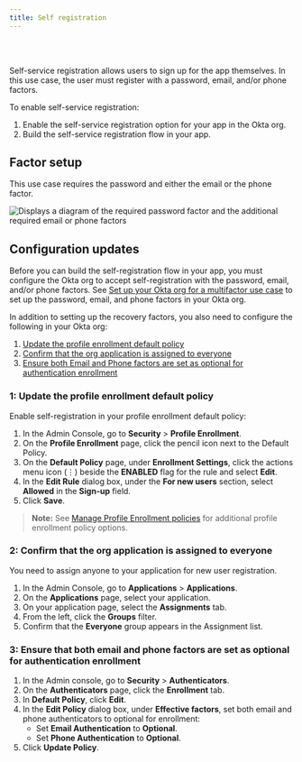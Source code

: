 ```yaml
---
title: Self registration
---
```


<div class="oie-embedded-sdk">

<ApiLifecycle access="ie" /><br>
<ApiLifecycle access="Limited GA" /><br>

<StackSelector class="cleaner-selector"/>

Self-service registration allows users to sign up for the app themselves. In this use case, the user must register with a password, email, and/or phone factors.

To enable self-service registration:

1. Enable the self-service registration option for your app in the Okta org.
1. Build the self-service registration flow in your app.

## Factor setup

This use case requires the password and either the email or the phone factor.

<div class="common-image-format">

![Displays a diagram of the required password factor and the additional required email or phone factors](/img/oie-embedded-sdk/factor-password-email-or-phone.png)

</div>

## Configuration updates

Before you can build the self-registration flow in your app, you must configure the Okta org to accept self-registration with the password, email, and/or phone factors. See [Set up your Okta org for a multifactor use case](/docs/guides/oie-embedded-common-org-setup/-/main/#set-up-your-okta-org-for-a-multifactor-use-case) to set up the password, email, and phone factors in your Okta org.

In addition to setting up the recovery factors, you also need to configure the following in your Okta org:

1. [Update the profile enrollment default policy](#_1-update-the-profile-enrollment-default-policy)
1. [Confirm that the org application is assigned to everyone](#_2-confirm-that-the-org-application-is-assigned-to-everyone)
1. [Ensure both Email and Phone factors are set as optional for authentication enrollment](#_3-ensure-both-email-and-phone-factors-are-set-as-optional-for-authentication-enrollment)

### 1: Update the profile enrollment default policy

Enable self-registration in your profile enrollment default policy:

1. In the Admin Console, go to **Security** > **Profile Enrollment**.
1. On the **Profile Enrollment** page, click the pencil icon next to the Default Policy.
1. On the **Default Policy** page, under **Enrollment Settings**, click the actions menu icon (⋮) beside the **ENABLED** flag for the rule and select **Edit**.
1. In the **Edit Rule** dialog box, under the **For new users** section, select **Allowed** in the **Sign-up** field.
1. Click **Save**.

> **Note:** See [Manage Profile Enrollment policies](https://help.okta.com/en/oie/okta_help_CSH.htm#ext-create-profile-enrollment) for additional profile enrollment policy options.

### 2: Confirm that the org application is assigned to everyone

You need to assign anyone to your application for new user registration.

1. In the Admin Console, go to **Applications** > **Applications**.
1. On the **Applications** page, select your application.
1. On your application page, select the **Assignments** tab.
1. From the left, click the **Groups** filter.
1. Confirm that the **Everyone** group appears in the Assignment list.

### 3: Ensure that both email and phone factors are set as optional for authentication enrollment

1. In the Admin console, go to **Security** > **Authenticators**.
1. On the **Authenticators** page, click the **Enrollment** tab.
1. In **Default Policy**, click **Edit**.
1. In the **Edit Policy** dialog box, under **Effective factors**, set both email and phone authenticators to optional for enrollment:
   * Set **Email Authentication** to **Optional**.
   * Set **Phone Authentication** to **Optional**.
1. Click **Update Policy**.

<StackSelector snippet="summaryofsteps" noSelector />

<StackSelector snippet="integrationsteps" noSelector />

</div>
